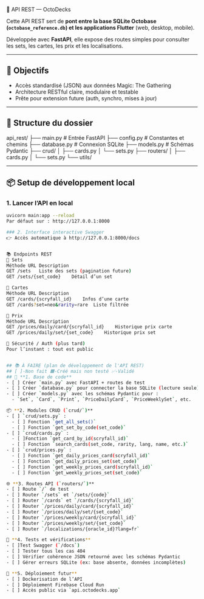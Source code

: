  🧠 API REST — OctoDecks

Cette API REST sert de **pont entre la base SQLite Octobase (`octobase_reference.db`) et les applications Flutter** (web, desktop, mobile).

Développée avec **FastAPI**, elle expose des routes simples pour consulter les sets, les cartes, les prix et les localisations.

---

## 🚀 Objectifs

- Accès standardisé (JSON) aux données Magic: The Gathering
- Architecture RESTful claire, modulaire et testable
- Prête pour extension future (auth, synchro, mises à jour)

---

## 🧱 Structure du dossier
api_rest/
├── main.py # Entrée FastAPI
├── config.py # Constantes et chemins
├── database.py # Connexion SQLite
├── models.py # Schémas Pydantic
├── crud/
│ ├── cards.py
│ └── sets.py
├── routers/
│ ├── cards.py
│ └── sets.py
└── utils/


---

## 📦 Setup de développement local

### 1. Lancer l’API en local

```bash
uvicorn main:app --reload
Par défaut sur : http://127.0.0.1:8000

### 2. Interface interactive Swagger
👉 Accès automatique à http://127.0.0.1:8000/docs


📚 Endpoints REST
🔹 Sets
Méthode	URL	Description
GET	/sets	Liste des sets (pagination future)
GET	/sets/{set_code}	Détail d’un set

🔹 Cartes
Méthode	URL	Description
GET	/cards/{scryfall_id}	Infos d’une carte
GET	/cards?set=neo&rarity=rare	Liste filtrée

🔹 Prix
Méthode	URL	Description
GET	/prices/daily/card/{scryfall_id}	Historique prix carte
GET	/prices/daily/set/{set_code}	Historique prix set

🔐 Sécurité / Auth (plus tard)
Pour l’instant : tout est public


## 📚 À FAIRE (plan de développement de l'API REST)
## [ ]-Non fait 🟧-Créé mais non testé ✅-Validé
## 🧱 **1. Base de code**
- [ ] Créer `main.py` avec FastAPI + routes de test
- [ ] Créer `database.py` pour connecter la base SQLite (lecture seule)
- [ ] Créer `models.py` avec les schémas Pydantic pour :
  - `Set`, `Card`, `Print`, `PriceDailyCard`, `PriceWeeklySet`, etc.

📦 **2. Modules CRUD (`crud/`)**
- [ ] `crud/sets.py` :
  - [ ] Fonction `get_all_sets()`
  - [ ] Fonction `get_set_by_code(set_code)`
- [ ] `crud/cards.py` :
  - [ ]Fonction `get_card_by_id(scryfall_id)`
  - [ ] Fonction `search_cards(set_code, rarity, lang, name, etc.)`
- [ ] `crud/prices.py` :
  - [ ] Fonction `get_daily_prices_card(scryfall_id)`
  - [ ] Fonction `get_daily_prices_set(set_code)`
  - [ ] Fonction `get_weekly_prices_card(scryfall_id)`
  - [ ] Fonction `get_weekly_prices_set(set_code)`

🌐 **3. Routes API (`routers/`)**
- [ ] Route `/` de test
- [ ] Router `/sets` et `/sets/{code}`
- [ ] Router `/cards` et `/cards/{scryfall_id}`
- [ ] Router `/prices/daily/card/{scryfall_id}`
- [ ] Router `/prices/daily/set/{set_code}`
- [ ] Router `/prices/weekly/card/{scryfall_id}`
- [ ] Router `/prices/weekly/set/{set_code}`
- [ ] Router `/localizations/{oracle_id}?lang=fr`

🧪 **4. Tests et vérifications**
- [ ]Test Swagger (`/docs`)
- [ ] Tester tous les cas 404
- [ ] Vérifier cohérence JSON retourné avec les schémas Pydantic
- [ ] Gérer erreurs SQLite (ex: base absente, données incomplètes)

🚀 **5. Déploiement futur**
- [ ] Dockerisation de l’API
- [ ] Déploiement Firebase Cloud Run
- [ ] Accès public via `api.octodecks.app`
 